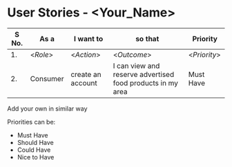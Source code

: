 # User Stories - <Your_Name>

| **S No.** | **As a** | **I want to** | **so that** | **Priority** |
| --- | --- | --- | --- | --- |
| 1. | <_Role_> | <_Action_> | <_Outcome_> | <_Priority_>
| 2. | Consumer | create an account | I can view and reserve advertised food products in my area	| Must Have


Add your own in similar way

Priorities can be:
 * Must Have
 * Should Have
 * Could Have
 * Nice to Have
